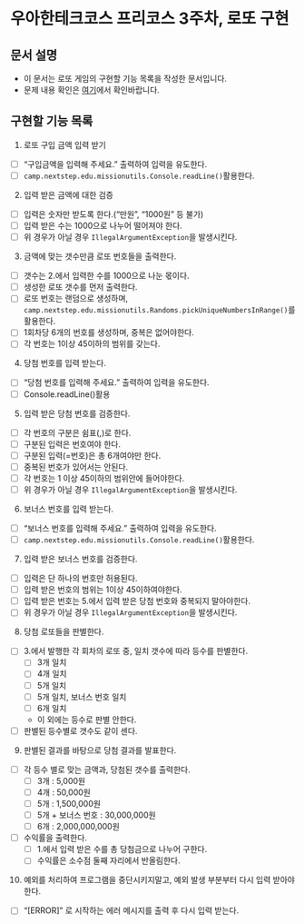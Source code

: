 # 우아한테크코스 프리코스 3주차, 로또 구현 

## 문서 설명 
- 이 문서는 로또 게임의 구현할 기능 목록을 작성한 문서입니다.
- 문제 내용 확인은 [여기](https://github.com/jy016011/java-lotto-6/blob/main/README.md)에서 확인바랍니다.
## 구현할 기능 목록 

1. 로또 구입 금액 입력 받기
- [ ] “구입금액을 입력해 주세요.” 출력하여 입력을 유도한다.
- [ ] `camp.nextstep.edu.missionutils.Console.readLine()`활용한다.
2. 입력 받은 금액에 대한 검증
- [ ] 입력은 숫자만 받도록 한다.(“만원”, “1000원” 등 불가)
- [ ] 입력 받은 수는 1000으로 나누어 떨어져야 한다.
- [ ] 위 경우가 아닐 경우 `IllegalArgumentException`을 발생시킨다.
3. 금액에 맞는 갯수만큼 로또 번호들을 출력한다.
- [ ] 갯수는 2.에서 입력한 수를 1000으로 나눈 몫이다.
- [ ] 생성한 로또 갯수를 먼저 출력한다.
- [ ] 로또 번호는 랜덤으로 생성하며, `camp.nextstep.edu.missionutils.Randoms.pickUniqueNumbersInRange()`를 활용한다.  
- [ ] 1회차당 6개의 번호를 생성하며, 중복은 없어야한다.
- [ ] 각 번호는 1이상 45이하의 범위를 갖는다.
4. 당첨 번호를 입력 받는다.
- [ ] “당첨 번호를 입력해 주세요.” 출력하여 입력을 유도한다.
- [ ] Console.readLine()활용
5. 입력 받은 당첨 번호를 검증한다. 
- [ ] 각 번호의 구분은 쉼표(,)로 한다.
- [ ] 구분된 입력은 번호여야 한다.
- [ ] 구분된 입력(=번호)은 총 6개여야만 한다.
- [ ] 중복된 번호가 있어서는 안된다.
- [ ] 각 번호는 1 이상 45이하의 범위안에 들어야한다.
- [ ] 위 경우가 아닐 경우 `IllegalArgumentException`을 발생시킨다.
6. 보너스 번호를 입력 받는다.
- [ ] “보너스 번호를 입력해 주세요.” 출력하여 입력을 유도한다.
- [ ] `camp.nextstep.edu.missionutils.Console.readLine()`활용한다.
7. 입력 받은 보너스 번호를 검증한다.
- [ ] 입력은 단 하나의 번호만 허용된다.
- [ ] 입력 받은 번호의 범위는 1이상 45이하여야한다.
- [ ] 입력 받은 번호는 5.에서 입력 받은 당첨 번호와 중복되지 말아야한다.
- [ ] 위 경우가 아닐 경우 `IllegalArgumentException`을 발생시킨다.
8. 당첨 로또들을 판별한다.
- [ ] 3.에서 발행한 각 회차의 로또 중, 일치 갯수에 따라 등수를 판별한다.
  - [ ] 3개 일치  
  - [ ] 4개 일치
  - [ ] 5개 일치
  - [ ] 5개 일치, 보너스 번호 일치 
  - [ ] 6개 일치
  -  이 외에는 등수로 판별 안한다.
- [ ] 판별된 등수별로 갯수도 같이 센다.
9. 판별된 결과를 바탕으로 당첨 결과를 발표한다.
- [ ] 각 등수 별로 맞는 금액과, 당첨된 갯수를 출력한다.
  - [ ] 3개 : 5,000원
  - [ ] 4개 : 50,000원
  - [ ] 5개 : 1,500,000원
  - [ ] 5개 + 보너스 번호 : 30,000,000원
  - [ ] 6개 : 2,000,000,000원
- [ ] 수익률을 출력한다.
  - [ ] 1.에서 입력 받은 수를 총 당첨금으로 나누어 구한다.
  - [ ] 수익률은 소수점 둘째 자리에서 반올림한다.
10. 예외를 처리하여 프로그램을 중단시키지말고, 예외 발생 부분부터 다시 입력 받아야한다.
- [ ] “[ERROR]” 로 시작하는 에러 메시지를 출력 후 다시 입력 받는다.



